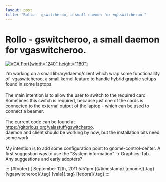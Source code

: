 ```yaml
---
layout: post
title: "Rollo - gswitcheroo, a small daemon for vgaswitcheroo."
---
```



Rollo - gswitcheroo, a small daemon for vgaswitcheroo.
======================================================

[![VGA
Port](http://farm4.static.flickr.com/3442/3293769894_885c422219_m.jpg){width="240"
height="180"}](http://www.flickr.com/photos/30342869@N05/3293769894/ "VGA Port von alexshumaker bei Flickr")

I'm working on a small library/daemo/client which wrap some
functionallity of  vgaswitcheroo, a small kernel feature to handle
hybrid graphic setups found in some laptops.\
\
The main intention is to allow the user to switch to the required card\
Sometimes this switch is required, because just one of the cards is
connected to the external output of the laptop - which can be used to
connect a beamer.\
\
The current code can be found at
<https://gitorious.org/valastuff/gswitcheroo>.\
daemon and client should be working by now, but the installation bits
need some work.\
\
My intention is to add some configuration point to gnome-control-center.
A first suggestion was to use the "System information" -\>
Graphics-Tab.\
Any suggestions and early adopters?

::: {#footer}
[ September 12th, 2011 5:51pm ]{#timestamp} [gnome]{.tag}
[vgaswitcheroo]{.tag} [vala]{.tag} [fedora]{.tag}
:::

